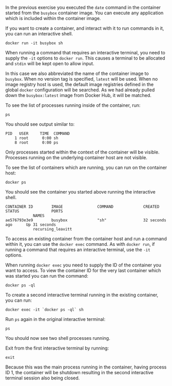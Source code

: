 In the previous exercise you executed the `date` command in the container started from the `busybox` container image. You can execute any application which is included within the container image.

If you want to create a container, and interact with it to run commands in it, you can run an interactive shell.

```execute
docker run -it busybox sh
```

When running a command that requires an interactive terminal, you need to supply the `-it` options to `docker run`. This causes a terminal to be allocated and `stdin` will be kept open to allow input.

In this case we also abbreviated the name of the container image to `busybox`. When no version tag is specified, `latest` will be used. When no image registry host is used, the default image registries defined in the global `docker` configuration will be searched. As we had already pulled down the `busybox:latest` image from Docker Hub, it will be matched.

To see the list of processes running inside of the container, run:

```execute
ps
```

You should see output similar to:

```
PID   USER     TIME  COMMAND
    1 root      0:00 sh
    8 root      0:00 ps
```

Only processes started within the context of the container will be visible. Processes running on the underlying container host are not visible.

To see the list of containers which are running, you can run on the container host:

```execute-2
docker ps
```

You should see the container you started above running the interactive shell.

```
CONTAINER ID        IMAGE               COMMAND             CREATED             STATUS              PORTS
            NAMES
ae576793e3e9        busybox             "sh"                32 seconds ago      Up 31 seconds
            recursing_leavitt
```

To access an existing container from the container host and run a command within it, you can use the `docker exec` command. As with `docker run`, if running a command that requires an interactive terminal, use the `-it` options.

When running `docker exec` you need to supply the ID of the container you want to access. To view the container ID for the very last container which was started you can run the command:

```execute-2
docker ps -ql
```

To create a second interactive terminal running in the existing container, you can run:

```execute-2
docker exec -it `docker ps -ql` sh
```

Run `ps` again in the original interactive terminal:

```execute
ps
```

You should now see two shell processes running.

Exit from the first interactive terminal by running:

```execute
exit
```

Because this was the main process running in the container, having process ID 1, the container will be shutdown resulting in the second interactive terminal session also being closed.
